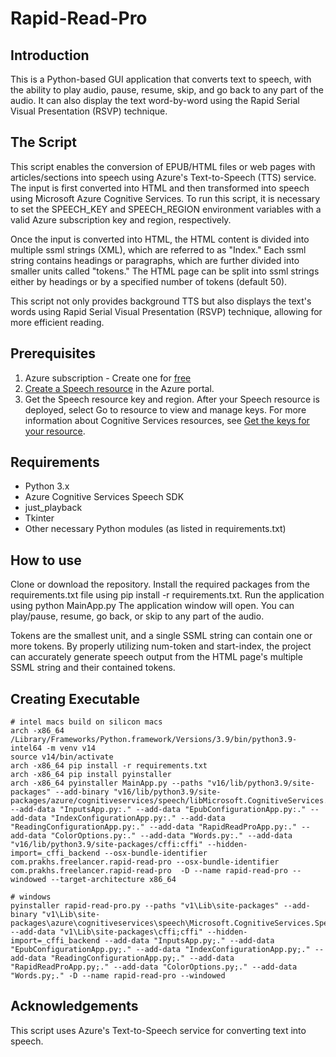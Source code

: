 # Rapid-Read-Pro
## Introduction
This is a Python-based GUI application that converts text to speech, with the ability to play audio, pause, resume, skip, and go back to any part of the audio. It can also display the text word-by-word using the Rapid Serial Visual Presentation (RSVP) technique.

## The Script 
This script enables the conversion of EPUB/HTML files or web pages with articles/sections into speech using Azure's Text-to-Speech (TTS) service. The input is first converted into HTML and then transformed into speech using Microsoft Azure Cognitive Services. To run this script, it is necessary to set the SPEECH_KEY and SPEECH_REGION environment variables with a valid Azure subscription key and region, respectively.

Once the input is converted into HTML, the HTML content is divided into multiple ssml strings (XML), which are referred to as "Index." Each ssml string contains headings or paragraphs, which are further divided into smaller units called "tokens." The HTML page can be split into ssml strings either by headings or by a specified number of tokens (default 50).

This script not only provides background TTS but also displays the text's words using Rapid Serial Visual Presentation (RSVP) technique, allowing for more efficient reading.

## Prerequisites
1. Azure subscription - Create one for [free](https://azure.microsoft.com/free/cognitive-services)
2. [Create a Speech resource](https://portal.azure.com/#create/Microsoft.CognitiveServicesSpeechServices) in the Azure portal.
3. Get the Speech resource key and region. After your Speech resource is deployed, select Go to resource to view and manage keys. For more information about Cognitive Services resources, see [Get the keys for your resource](https://learn.microsoft.com/en-us/azure/cognitive-services/cognitive-services-apis-create-account#get-the-keys-for-your-resource).

## Requirements
* Python 3.x
* Azure Cognitive Services Speech SDK
* just_playback
* Tkinter
* Other necessary Python modules (as listed in requirements.txt)

## How to use
Clone or download the repository.
Install the required packages from the requirements.txt file using pip install -r requirements.txt.
Run the application using python MainApp.py
The application window will open. You can play/pause, resume, go back, or skip to any part of the audio.

Tokens are the smallest unit, and a single SSML string can contain one or more tokens. By properly utilizing num-token and start-index, the project can accurately generate speech output from the HTML page's multiple SSML string and their contained tokens.

## Creating Executable

```commandline
# intel macs build on silicon macs
arch -x86_64 /Library/Frameworks/Python.framework/Versions/3.9/bin/python3.9-intel64 -m venv v14
source v14/bin/activate
arch -x86_64 pip install -r requirements.txt
arch -x86_64 pip install pyinstaller
arch -x86_64 pyinstaller MainApp.py --paths "v16/lib/python3.9/site-packages" --add-binary "v16/lib/python3.9/site-packages/azure/cognitiveservices/speech/libMicrosoft.CognitiveServices.Speech.core.dylib:." --add-data "InputsApp.py:." --add-data "EpubConfigurationApp.py:." --add-data "IndexConfigurationApp.py:." --add-data "ReadingConfigurationApp.py:." --add-data "RapidReadProApp.py:." --add-data "ColorOptions.py:." --add-data "Words.py:." --add-data "v16/lib/python3.9/site-packages/cffi:cffi" --hidden-import=_cffi_backend --osx-bundle-identifier com.prakhs.freelancer.rapid-read-pro --osx-bundle-identifier com.prakhs.freelancer.rapid-read-pro  -D --name rapid-read-pro --windowed --target-architecture x86_64

# windows
pyinstaller rapid-read-pro.py --paths "v1\Lib\site-packages" --add-binary "v1\Lib\site-packages\azure\cognitiveservices\speech\Microsoft.CognitiveServices.Speech.core.dll;." --add-data "v1\Lib\site-packages\cffi;cffi" --hidden-import=_cffi_backend --add-data "InputsApp.py;." --add-data "EpubConfigurationApp.py;." --add-data "IndexConfigurationApp.py;." --add-data "ReadingConfigurationApp.py;." --add-data "RapidReadProApp.py;." --add-data "ColorOptions.py;." --add-data "Words.py;." -D --name rapid-read-pro --windowed
```

## Acknowledgements
This script uses Azure's Text-to-Speech service for converting text into speech.
